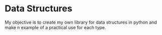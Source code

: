 # Data Structures
 My objective is to create my own library for data structures in python and make n example of a practical use for each type.
